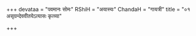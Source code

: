 +++
devataa = "पवमानः सोमः"
RShiH = "अयास्यः"
ChandaH = "गायत्री"
title = "०१ असृग्रन्देववीतयेऽत्यासः कृत्व्या"

+++
